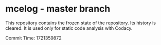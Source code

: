 # mcelog - master branch

This repository contains the frozen state of the repository.
Its history is cleared. It is used only for static code
analysis with Codacy.

Commit Time: 1721359872